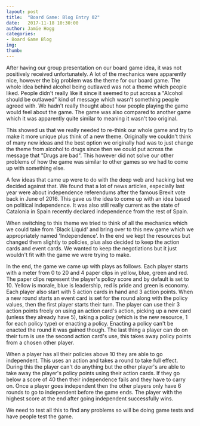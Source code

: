 ```yaml
---
layout: post
title:  "Board Game: Blog Entry 02"
date:   2017-11-18 10:30:00
author: Jamie Hogg
categories: 
- Board Game Blog
img: 
thumb: 
---
```


After having our group presentation on our board game idea, it was not positively received unfortunately. A lot of the mechanics were apparently nice, however the big problem was the theme for our board game. The whole idea behind alcohol being outlawed was not a theme which people liked. People didn't really like it since it seemed to put across a "Alcohol should be outlawed" kind of message which wasn't something people agreed with. We hadn't really thought about how people playing the game would feel about the game.
The game was also compared to another game which it was apparently quite similar to meaning it wasn't too original.

This showed us that we really needed to re-think our whole game and try to make it more unique plus think of a new theme. Originally we couldn't think of many new ideas and the best option we originally had was to just change the theme from alcohol to drugs since then we could put across the message that "Drugs are bad". This however did not solve our other problems of how the game was similar to other games so we had to come up with something else.

A few ideas that came up were to do with the deep web and hacking but we decided against that. We found that a lot of news articles, especially last year were about independence referendums after the famous Brexit vote back in June of 2016. This gave us the idea to come up with an idea based on political independence. It was also still really current as the state of Catalonia in Spain recently declared independence from the rest of Spain.

When switching to this theme we tried to think of all the mechanics which we could take from 'Black Liquid' and bring over to this new game which we appropriately named 'Independence'. In the end we kept the resources but changed them slightly to policies, plus also decided to keep the action cards and event cards. We wanted to keep the negotiations but it just wouldn't fit with the game we were trying to make.

In the end, the game we came up with plays as follows. Each player starts with a meter from 0 to 20 and 4 paper clips in yellow, blue, green and red. The paper clips represent the player's policy score and by default is set to 10. Yellow is morale, blue is leadership, red is pride and green is economy. Each player also start with 5 action cards in hand and 3 action points. When a new round starts an event card is set for the round along with the policy values, then the first player starts their turn. The player can use their 3 action points freely on using an action card's action, picking up a new card (unless they already have 5), taking a policy (which is the new resource, 1 for each policy type) or enacting a policy. Enacting a policy can't be enacted the round it was gained though. The last thing a player can do on their turn is use the second action card's use, this takes away policy points from a chosen other player.

When a player has all their policies above 10 they are able to go independent. This uses an action and takes a round to take full effect. During this the player can't do anything but the other player's are able to take away the player's policy points using their action cards. If they go below a score of 40 then their independence fails and they have to carry on.
Once a player goes independent then the other players only have 6 rounds to go to independent before the game ends. The player with the highest score at the end after going independent successfully wins.

We need to test all this to find any problems so will be doing game tests and have people test the game.
